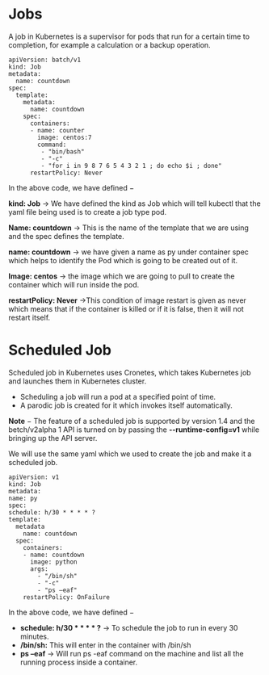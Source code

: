 # Jobs

A job in Kubernetes is a supervisor for pods that run for a certain time to completion, for example a calculation or a backup operation.

    apiVersion: batch/v1
    kind: Job
    metadata:
      name: countdown
    spec:
      template:
        metadata:
          name: countdown
        spec:
          containers:
          - name: counter
            image: centos:7
            command:
             - "bin/bash"
             - "-c"
             - "for i in 9 8 7 6 5 4 3 2 1 ; do echo $i ; done"
          restartPolicy: Never

In the above code, we have defined −

**kind: Job** → We have defined the kind as Job which will tell kubectl that the yaml file being used is to create a job type pod.

**Name: countdown** → This is the name of the template that we are using and the spec defines the template.

**name: countdown** → we have given a name as py under container spec which helps to identify the Pod which is going to be created out of it.

**Image: centos** → the image which we are going to pull to create the container which will run inside the pod.

**restartPolicy: Never** →This condition of image restart is given as never which means that if the container is killed or if it is false, then it will not restart itself.

# Scheduled Job

 Scheduled job in Kubernetes uses Cronetes, which takes Kubernetes job and launches them in Kubernetes cluster.

- Scheduling a job will run a pod at a specified point of time.
- A parodic job is created for it which invokes itself automatically.

**Note** − The feature of a scheduled job is supported by version 1.4 and the betch/v2alpha 1 API is turned on by passing the **--runtime-config=v1** while bringing up the API server.

We will use the same yaml which we used to create the job and make it a scheduled job.

    apiVersion: v1
    kind: Job
    metadata:
    name: py
    spec:
    schedule: h/30 * * * * ? 
    template:
      metadata
        name: countdown
      spec:
        containers:
        - name: countdown
          image: python
          args:
            - "/bin/sh" 
            - "-c"
            - "ps –eaf"  
        restartPolicy: OnFailure

In the above code, we have defined −

- **schedule: h/30 * * * * ?** → To schedule the job to run in every 30 minutes.
- **/bin/sh:** This will enter in the container with /bin/sh
- **ps –eaf** → Will run ps -eaf command on the machine and list all the running process inside a container.
